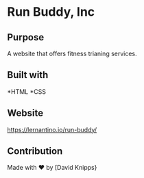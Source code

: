 # Run Buddy, Inc

## Purpose
A website that offers fitness trianing services.

## Built with
*HTML
*CSS

## Website
https://lernantino.io/run-buddy/

## Contribution
Made with ❤️ by [David Knipps}
